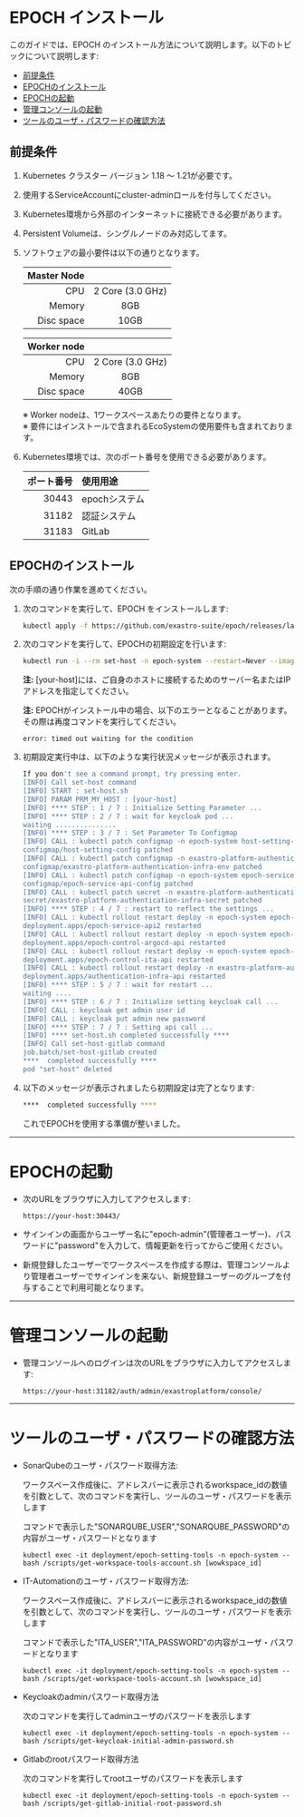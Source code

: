 # EPOCH インストール

このガイドでは、EPOCH のインストール方法について説明します。以下のトピックについて説明します:

* [前提条件](#前提条件)
* [EPOCHのインストール](#epochのインストール)
* [EPOCHの起動](#epochの起動)
* [管理コンソールの起動](#管理コンソールの起動)
* [ツールのユーザ・パスワードの確認方法](#ツールのユーザ・パスワードの確認方法)

## 前提条件

1. Kubernetes クラスター バージョン 1.18 ～ 1.21が必要です。

1. 使用するServiceAccountにcluster-adminロールを付与してください。

1. Kubernetes環境から外部のインターネットに接続できる必要があります。

1. Persistent Volumeは、シングルノードのみ対応してます。

1. ソフトウェアの最小要件は以下の通りとなります。

    |Master Node| |
    | -: | :-: |
    |CPU|2 Core (3.0 GHz)|
    |Memory|8GB|
    |Disc space|10GB|

    |Worker node| |
    | -: | :-: |
    |CPU|2 Core (3.0 GHz)|
    |Memory|8GB|
    |Disc space|40GB|

    ※ Worker nodeは、1ワークスペースあたりの要件となります。  
    ※ 要件にはインストールで含まれるEcoSystemの使用要件も含まれております。

1. Kubernetes環境では、次のポート番号を使用できる必要があります。

    |ポート番号|使用用途|
    | -: | :- |
    | 30443 | epochシステム |
    | 31182 | 認証システム |
    | 31183 | GitLab |


## EPOCHのインストール

次の手順の通り作業を進めてください。

1. 次のコマンドを実行して、EPOCH をインストールします:

    ```bash
    kubectl apply -f https://github.com/exastro-suite/epoch/releases/latest/download/epoch-install.yaml
    ```

1. 次のコマンドを実行して、EPOCHの初期設定を行います:

    ```bash
    kubectl run -i --rm set-host -n epoch-system --restart=Never --image=exastro/epoch-setting:0.3_5 --pod-running-timeout=30m -- set-host [your-host]
    ```
    **注:** [your-host]には、ご自身のホストに接続するためのサーバー名またはIPアドレスを指定してください。

    **注:** EPOCHがインストール中の場合、以下のエラーとなることがあります。その際は再度コマンドを実行してください。

    ```
    error: timed out waiting for the condition
    ```

1. 初期設定実行中は、以下のような実行状況メッセージが表示されます。

    ```bash
    If you don't see a command prompt, try pressing enter.
    [INFO] Call set-host command
    [INFO] START : set-host.sh
    [INFO] PARAM PRM_MY_HOST : [your-host]
    [INFO] **** STEP : 1 / 7 : Initialize Setting Parameter ...
    [INFO] **** STEP : 2 / 7 : wait for keycloak pod ...
    waiting ...............
    [INFO] **** STEP : 3 / 7 : Set Parameter To Configmap
    [INFO] CALL : kubectl patch configmap -n epoch-system host-setting-config
    configmap/host-setting-config patched
    [INFO] CALL : kubectl patch configmap -n exastro-platform-authentication-infra exastro-platform-authentication-infra-env
    configmap/exastro-platform-authentication-infra-env patched
    [INFO] CALL : kubectl patch configmap -n epoch-system epoch-service-api-config
    configmap/epoch-service-api-config patched
    [INFO] CALL : kubectl patch secret -n exastro-platform-authentication-infra exastro-platform-authentication-infra-secret
    secret/exastro-platform-authentication-infra-secret patched
    [INFO] **** STEP : 4 / 7 : restart to reflect the settings ...
    [INFO] CALL : kubectl rollout restart deploy -n epoch-system epoch-service-api2
    deployment.apps/epoch-service-api2 restarted
    [INFO] CALL : kubectl rollout restart deploy -n epoch-system epoch-control-argocd-api
    deployment.apps/epoch-control-argocd-api restarted
    [INFO] CALL : kubectl rollout restart deploy -n epoch-system epoch-control-ita-api
    deployment.apps/epoch-control-ita-api restarted
    [INFO] CALL : kubectl rollout restart deploy -n exastro-platform-authentication-infra authentication-infra-api
    deployment.apps/authentication-infra-api restarted
    [INFO] **** STEP : 5 / 7 : wait for restart ...
    waiting ....
    [INFO] **** STEP : 6 / 7 : Initialize setting keycloak call ...
    [INFO] CALL : keycloak get admin user id
    [INFO] CALL : keycloak put admin new password
    [INFO] **** STEP : 7 / 7 : Setting api call ...
    [INFO] **** set-host.sh completed successfully ****
    [INFO] Call set-host-gitlab command
    job.batch/set-host-gitlab created
    ****  completed successfully ****
    pod "set-host" deleted
    ```

1. 以下のメッセージが表示されましたら初期設定は完了となります:

    ```bash
    ****  completed successfully ****
    ```

    これでEPOCHを使用する準備が整いました。

---

# EPOCHの起動

- 次のURLをブラウザに入力してアクセスします:

    ```
    https://your-host:30443/
    ```

- サインインの画面からユーザー名に"epoch-admin"(管理者ユーザー)、パスワードに"password"を入力して、情報更新を行ってからご使用ください。

- 新規登録したユーザーでワークスペースを作成する際は、管理コンソールより管理者ユーザーでサインインを来ない、新規登録ユーザーのグループを付与することで利用可能となります。

---

# 管理コンソールの起動

- 管理コンソールへのログインは次のURLをブラウザに入力してアクセスします:

    ```
    https://your-host:31182/auth/admin/exastroplatform/console/
    ```

---

# ツールのユーザ・パスワードの確認方法

- SonarQubeのユーザ・パスワード取得方法:

    ワークスペース作成後に、アドレスバーに表示されるworkspace_idの数値を引数として、次のコマンドを実行し、ツールのユーザ・パスワードを表示します

    コマンドで表示した"SONARQUBE_USER","SONARQUBE_PASSWORD"の内容がユーザ・パスワードとなります

    ```shell
    kubectl exec -it deployment/epoch-setting-tools -n epoch-system -- bash /scripts/get-workspace-tools-account.sh [wowkspace_id]
    ```

- IT-Automationのユーザ・パスワード取得方法:

    ワークスペース作成後に、アドレスバーに表示されるworkspace_idの数値を引数として、次のコマンドを実行し、ツールのユーザ・パスワードを表示します

    コマンドで表示した"ITA_USER","ITA_PASSWORD"の内容がユーザ・パスワードとなります

    ```shell
    kubectl exec -it deployment/epoch-setting-tools -n epoch-system -- bash /scripts/get-workspace-tools-account.sh [wowkspace_id]
    ```

- Keycloakのadminパスワード取得方法

    次のコマンドを実行してadminユーザのパスワードを表示します

    ```shell
    kubectl exec -it deployment/epoch-setting-tools -n epoch-system -- bash /scripts/get-keycloak-initial-admin-password.sh
    ```

- Gitlabのrootパスワード取得方法

    次のコマンドを実行してrootユーザのパスワードを表示します

    ```shell
    kubectl exec -it deployment/epoch-setting-tools -n epoch-system -- bash /scripts/get-gitlab-initial-root-password.sh
    ```

